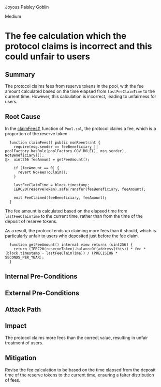 Joyous Paisley Goblin

Medium

# The fee calculation which the protocol claims is incorrect and this could unfair to users

## Summary

The protocol claims fees from reserve tokens in the pool, with the fee amount calculated based on the time elapsed from `lastFeeClaimTime` to the current time. However, this calculation is incorrect, leading to unfairness for users.

## Root Cause

In the [claimFees()](https://github.com/sherlock-audit/2024-12-plaza-finance/blob/14a962c52a8f4731bbe4655a2f6d0d85e144c7c2/plaza-evm/src/Pool.sol#L700-L712) function of `Pool.sol`, the protocol claims a fee, which is a proportion of the reserve token.

```solidity
  function claimFees() public nonReentrant {
    require(msg.sender == feeBeneficiary || poolFactory.hasRole(poolFactory.GOV_ROLE(), msg.sender), NotBeneficiary());
@>  uint256 feeAmount = getFeeAmount();
    
    if (feeAmount == 0) {
      revert NoFeesToClaim();
    }
    
    lastFeeClaimTime = block.timestamp;
    IERC20(reserveToken).safeTransfer(feeBeneficiary, feeAmount);
    
    emit FeeClaimed(feeBeneficiary, feeAmount);
  }
```

The fee amount is calculated based on the elapsed time from `lastFeeClaimTime` to the current time, rather than from the time of the deposit of reserve tokens. 

As a result, the protocol ends up claiming more fees than it should, which is particularly unfair to users who deposited just before the fee claim.

```solidity
  function getFeeAmount() internal view returns (uint256) {
    return (IERC20(reserveToken).balanceOf(address(this)) * fee * (block.timestamp - lastFeeClaimTime)) / (PRECISION * SECONDS_PER_YEAR);
  }
```

## Internal Pre-Conditions


## External Pre-Conditions


## Attack Path


## Impact

The protocol claims more fees than the correct value, resulting in unfair treatment of users.

## Mitigation

Revise the fee calculation to be based on the time elapsed from the deposit time of the reserve tokens to the current time, ensuring a fairer distribution of fees.
